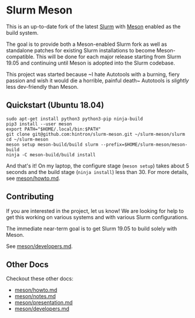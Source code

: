 # Slurm Meson

This is an up-to-date fork of the latest
[Slurm](https://github.com/SchedMD/slurm/) with [Meson](https://mesonbuild.com/)
enabled as the build system.

The goal is to provide both a Meson-enabled Slurm fork as well as
standalone patches for existing Slurm installations to become Meson-compatible.
This will be done for each major release starting from Slurm 19.05 and
continuing until Meson is adopted into the Slurm codebase.

This project was started because ~I hate Autotools with a burning, fiery
passion and wish it would die a horrible, painful death~ Autotools is _slightly_
less dev-friendly than Meson.

## Quickstart (Ubuntu 18.04)

    sudo apt-get install python3 python3-pip ninja-build
    pip3 install --user meson
    export PATH="$HOME/.local/bin:$PATH"
    git clone git@github.com:hintron/slurm-meson.git ~/slurm-meson/slurm
    cd ~/slurm-meson
    meson setup meson-build/build slurm --prefix=$HOME/slurm-meson/meson-build
    ninja -C meson-build/build install

And that's it! On my laptop, the configure stage (`meson setup`) takes about 5
seconds and the build stage (`ninja install`) less than 30. For more details,
see [meson/howto.md](meson/howto.md).

## Contributing

If you are interested in the project, let us know! We are looking for help to
get this working on various systems and with various Slurm configurations.

The immediate near-term goal is to get Slurm 19.05 to build solely with Meson.

See [meson/developers.md](meson/developers.md).

## Other Docs
Checkout these other docs:
* [meson/howto.md](meson/howto.md)
* [meson/notes.md](meson/notes.md)
* [meson/presentation.md](meson/presentation.md)
* [meson/developers.md](meson/developers.md)